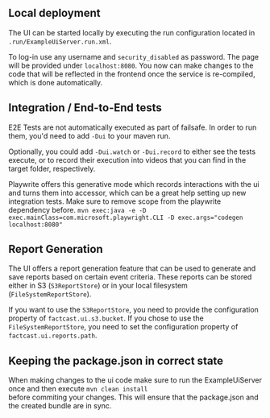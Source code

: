 ## Local deployment

The UI can be started locally by executing the run configuration located in `.run/ExampleUiServer.run.xml`.

To log-in use any username and `security_disabled` as password. The page will be provided under `localhost:8080`.
You now can make changes to the code that will be reflected in the frontend once the service is re-compiled, which
is done automatically.

## Integration / End-to-End tests

E2E Tests are not automatically executed as part of failsafe. In order to run them, you'd need to add
`-Dui` to your maven run.

Optionally, you could add `-Dui.watch` or `-Dui.record` to either see the tests execute, or to record their execution
into videos that you can find in the target folder, respectively.

Playwrite offers this generative mode which records interactions with the ui and turns them into accessor, which can be
a great help setting up new integration tests. Make sure to remove <test> scope from the playwrite dependency before.
`mvn exec:java -e -D exec.mainClass=com.microsoft.playwright.CLI -D exec.args="codegen localhost:8080"`                                  

## Report Generation

The UI offers a report generation feature that can be used to generate and save reports based on certain event criteria.
These reports can be stored either in S3 (`S3ReportStore`) or in your local filesystem (`FileSystemReportStore`).

If you want to use the `S3ReportStore`, you need to provide the configuration property of `factcast.ui.s3.bucket`.
If you chose to use the `FileSystemReportStore`, you need to set the configuration property of `factcast.ui.reports.path`.

## Keeping the package.json in correct state

When making changes to the ui code make sure to run the ExampleUiServer once and then execute `mvn clean install`  
before commiting your changes. This will ensure that the package.json and the created bundle are in sync.
